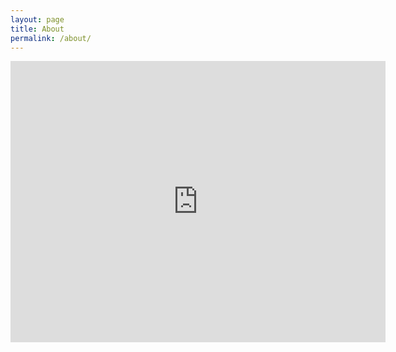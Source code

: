 ```yaml
---
layout: page
title: About
permalink: /about/
---
```


<iframe src="https://www.google.com/maps/embed?pb=!1m18!1m12!1m3!1d8408.680386257738!2d21.006565223857866!3d60.391288752390246!2m3!1f0!2f0!3f0!3m2!1i1024!2i768!4f13.1!3m3!1m2!1s0x468b07e133f769cb%3A0xa00b553b98f6930!2sBaggholma%2022920%2C%20%C3%85land%20Islands!5e1!3m2!1sen!2sse!4v1696620255644!5m2!1sen!2sse" width="600" height="450" style="border:0;" allowfullscreen="" loading="lazy" referrerpolicy="no-referrer-when-downgrade"></iframe>
